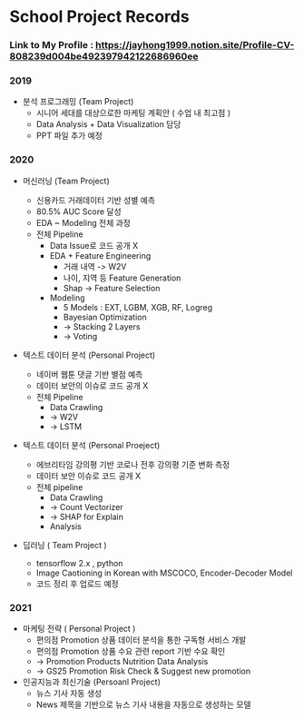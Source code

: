 # School Project Records

### Link to My Profile : https://jayhong1999.notion.site/Profile-CV-808239d004be492397942122686960ee

### **2019**
- 분석 프로그래밍 (Team Project)
    - 시니어 세대를 대상으로한 마케팅 계획안 ( 수업 내 최고점 )
    - Data Analysis + Data Visualization 담당
    - PPT 파일 추가 예정

### **2020**

- 머신러닝 (Team Project)
    - 신용카드 거래데이터 기반 성별 예측
    - 80.5% AUC Score 달성
    - EDA ~ Modeling 전체 과정
    - 전체 Pipeline
        - Data Issue로 코드 공개 X
        - EDA + Feature Engineering
            - 거래 내역 -> W2V
            - 나이, 지역 등 Feature Generation
            - Shap -> Feature Selection
        - Modeling
            - 5 Models : EXT, LGBM, XGB, RF, Logreg
            - Bayesian Optimization
            - -> Stacking 2 Layers
            - -> Voting

- 텍스트 데이터 분석 (Personal Project)
    - 네이버 웹툰 댓글 기반 별점 예측
    - 데이터 보안의 이슈로 코드 공개 X
    - 전체 Pipeline
        - Data Crawling
        - -> W2V
        - -> LSTM

- 텍스트 데이터 분석 (Personal Proeject)
    - 에브리타임 강의평 기반 코로나 전후 강의평 기준 변화 측정
    - 데이터 보안 이슈로 코드 공개 X
    - 전체 pipeline
        - Data Crawling
        - -> Count Vectorizer
        - -> SHAP for Explain 
        - Analysis

- 딥러닝 ( Team Project )
    - tensorflow 2.x , python
    - Image Caotioning in Korean with MSCOCO, Encoder-Decoder Model
    - 코드 정리 후 업로드 예정

### **2021**
- 마케팅 전략 ( Personal Project )
    - 편의점 Promotion 상품 데이터 분석을 통한 구독형 서비스 개발
    - 편의점 Promotion 상품 수요 관련 report 기반 수요 확인
    - -> Promotion Products Nutrition Data Analysis 
    - -> GS25 Promotion Risk Check & Suggest new promotion
- 인공지능과 최신기술 (Persoanl Project)
    - 뉴스 기사 자동 생성
    - News 제목을 기반으로 뉴스 기사 내용을 자동으로 생성하는 모델
